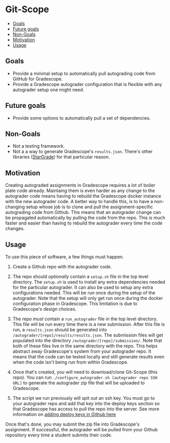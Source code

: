 # Git-Scope

<!-- vim-markdown-toc GFM -->

- [Goals](#goals)
- [Future goals](#future-goals)
- [Non-Goals](#non-goals)
- [Motivation](#motivation)
- [Usage](#usage)

<!-- vim-markdown-toc -->

## Goals

- Provide a minimal setup to automatically pull autograding code from GitHub for
  Gradescope.
- Provide a Gradescope autograder configuration that is flexible with any
  autograder setup one might need.

## Future goals

- Provide some options to automatically pull a set of dependencies.

## Non-Goals

- Not a testing framework.
- Not a a way to generate Gradescope's `results.json`. There's other libraries
  ([StarGrade](https://github.com/adsnaider/StarGrade)) for that particular
  reason.

## Motivation

Creating autograded assignments in Gradescope requires a lot of boiler plate
code already. Maintaing them is even harder as any change to the autograder code
means having to rebuild the Gradescope docker instance with the new autograder
code. A better way to handle this, is to have a non-changing setup whose job is
to clone and pull the assignment-specific autograding code from Github. This
means that an autograder change can be propagated automatically by pulling the
code from the repo. This is much faster and easier than having to rebuild the
autograder every time the code changes.

## Usage

To use this piece of software, a few things must happen.

1. Create a Github repo with the autograder code.

1. The repo should _optionally_ contain a `setup.sh` file in the top level
   directory. The `setup.sh` is used to install any extra dependencies needed
   for the particular autograder. It can also be used to setup any extra
   configurations needed. This will be run once during the setup of the
   autograder. Note that the setup will only get run once during the docker
   configuration phase in Gradescope. This limitation is due to Gradescope's
   design choices.

1. The repo _must_ contain a `run_autograder` file in the top level directory.
   This file will be run every time there is a new submission. After this file
   is run, a `results.json` should be generated into
   `/autograder/[repo]/results/results.json`. The submission files will get
   populated into the directory `/autograder/[repo]/submission/`. Note that both
   of these files live in the same directory with the repo. This helps abstract
   away Gradescope's system from your autograder repo. It means that the code
   can be tested locally and still generate results even when the code isn't
   being run from within Gradescope.

1. Once that's created, you will need to download/clone Git-Scope (this repo).
   You can run `./configure_autograder.sh [autograder repo SSH URL]` to generate
   the autograder zip file that will be uploaded to Gradescope.

1. The script we run previously will spit out an ssh key. You must go to your
   autograder repo and add that key into the deploy keys section so that
   Gradescope has access to pull the repo into the server. See more information
   on
   [adding deploy keys in Github here](https://developer.github.com/v3/guides/managing-deploy-keys/#deploy-keys)

Once that's done, you may submit the zip file into Gradescope's assignment. If
successful, the autograder will be pulled from your Github repository every time
a student submits their code.
